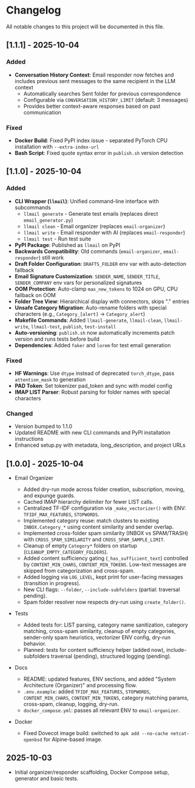 # Changelog

All notable changes to this project will be documented in this file.

## [1.1.1] - 2025-10-04

### Added
- **Conversation History Context**: Email responder now fetches and includes previous sent messages to the same recipient in the LLM context
  - Automatically searches Sent folder for previous correspondence
  - Configurable via `CONVERSATION_HISTORY_LIMIT` (default: 3 messages)
  - Provides better context-aware responses based on past communication

### Fixed
- **Docker Build**: Fixed PyPI index issue - separated PyTorch CPU installation with `--extra-index-url`
- **Bash Script**: Fixed quote syntax error in `publish.sh` version detection

## [1.1.0] - 2025-10-04

### Added
- **CLI Wrapper (`llmail`)**: Unified command-line interface with subcommands
  - `llmail generate` - Generate test emails (replaces direct `email_generator.py`)
  - `llmail clean` - Email organizer (replaces `email-organizer`)
  - `llmail write` - Email responder with AI (replaces `email-responder`)
  - `llmail test` - Run test suite
- **PyPI Package**: Published as `llmail` on PyPI
- **Backwards Compatibility**: Old commands (`email-organizer`, `email-responder`) still work
- **Draft Folder Configuration**: `DRAFTS_FOLDER` env var with auto-detection fallback
- **Email Signature Customization**: `SENDER_NAME`, `SENDER_TITLE`, `SENDER_COMPANY` env vars for personalized signatures
- **OOM Protection**: Auto-clamp `max_new_tokens` to 1024 on GPU, CPU fallback on OOM
- **Folder Tree View**: Hierarchical display with connectors, skips "." entries
- **Unsafe Category Migration**: Auto-rename folders with special characters (e.g., `Category_[alert]` → `Category_alert`)
- **Makefile Commands**: Added `llmail-generate`, `llmail-clean`, `llmail-write`, `llmail-test`, `publish`, `test-install`
- **Auto-versioning**: `publish.sh` now automatically increments patch version and runs tests before build
- **Dependencies**: Added `faker` and `lorem` for test email generation

### Fixed
- **HF Warnings**: Use `dtype` instead of deprecated `torch_dtype`, pass `attention_mask` to generation
- **PAD Token**: Set tokenizer pad_token and sync with model config
- **IMAP LIST Parser**: Robust parsing for folder names with special characters

### Changed
- Version bumped to 1.1.0
- Updated README with new CLI commands and PyPI installation instructions
- Enhanced setup.py with metadata, long_description, and project URLs

## [1.0.0] - 2025-10-04

- Email Organizer
  - Added dry-run mode across folder creation, subscription, moving, and expunge guards.
  - Cached IMAP hierarchy delimiter for fewer LIST calls.
  - Centralized TF-IDF configuration via `_make_vectorizer()` with ENV: `TFIDF_MAX_FEATURES`, `STOPWORDS`.
  - Implemented category reuse: match clusters to existing `INBOX.Category_*` using content similarity and sender overlap.
  - Implemented cross-folder spam similarity (INBOX vs SPAM/TRASH) with `CROSS_SPAM_SIMILARITY` and `CROSS_SPAM_SAMPLE_LIMIT`.
  - Cleanup of empty `Category*` folders on startup (`CLEANUP_EMPTY_CATEGORY_FOLDERS`).
  - Added content sufficiency gating (`_has_sufficient_text`) controlled by `CONTENT_MIN_CHARS`, `CONTENT_MIN_TOKENS`. Low-text messages are skipped from categorization and cross-spam.
  - Added logging via `LOG_LEVEL`, kept print for user-facing messages (transition in progress).
  - New CLI flags: `--folder`, `--include-subfolders` (partial: traversal pending).
  - Spam folder resolver now respects dry-run using `create_folder()`.

- Tests
  - Added tests for: LIST parsing, category name sanitization, category matching, cross-spam similarity, cleanup of empty categories, sender-only spam heuristics, vectorizer ENV config, dry-run behavior.
  - Planned: tests for content sufficiency helper (added now), include-subfolders traversal (pending), structured logging (pending).

- Docs
  - README: updated features, ENV sections, and added "System Architecture (Organizer)" and processing flow.
  - `.env.example`: added `TFIDF_MAX_FEATURES`, `STOPWORDS`, `CONTENT_MIN_CHARS`, `CONTENT_MIN_TOKENS`, category matching params, cross-spam, cleanup, logging, dry-run.
  - `docker_compose.yml`: passes all relevant ENV to `email-organizer`.

- Docker
  - Fixed Dovecot image build: switched to `apk add --no-cache netcat-openbsd` for Alpine-based image.

## 2025-10-03
- Initial organizer/responder scaffolding, Docker Compose setup, generator and basic tests.
